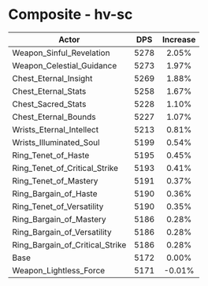 # Composite - hv-sc
| Actor | DPS | Increase |
|---|:---:|:---:|
|Weapon_Sinful_Revelation|5278|2.05%|
|Weapon_Celestial_Guidance|5273|1.97%|
|Chest_Eternal_Insight|5269|1.88%|
|Chest_Eternal_Stats|5258|1.67%|
|Chest_Sacred_Stats|5228|1.10%|
|Chest_Eternal_Bounds|5227|1.07%|
|Wrists_Eternal_Intellect|5213|0.81%|
|Wrists_Illuminated_Soul|5199|0.54%|
|Ring_Tenet_of_Haste|5195|0.45%|
|Ring_Tenet_of_Critical_Strike|5193|0.41%|
|Ring_Tenet_of_Mastery|5191|0.37%|
|Ring_Bargain_of_Haste|5190|0.36%|
|Ring_Tenet_of_Versatility|5190|0.35%|
|Ring_Bargain_of_Mastery|5186|0.28%|
|Ring_Bargain_of_Versatility|5186|0.28%|
|Ring_Bargain_of_Critical_Strike|5186|0.28%|
|Base|5172|0.00%|
|Weapon_Lightless_Force|5171|-0.01%|
